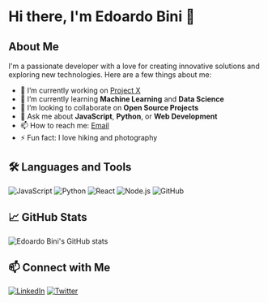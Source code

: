 # Hi there, I'm Edoardo Bini 👋

## About Me

I'm a passionate developer with a love for creating innovative solutions and exploring new technologies. Here are a few things about me:

- 🔭 I’m currently working on [Project X](https://github.com/EdoardoBini/project-x)
- 🌱 I’m currently learning **Machine Learning** and **Data Science**
- 👯 I’m looking to collaborate on **Open Source Projects**
- 💬 Ask me about **JavaScript**, **Python**, or **Web Development**
- 📫 How to reach me: [Email](mailto:youremail@example.com)
- ⚡ Fun fact: I love hiking and photography

## 🛠️ Languages and Tools

![JavaScript](https://img.shields.io/badge/-JavaScript-black?style=flat-square&logo=javascript)
![Python](https://img.shields.io/badge/-Python-black?style=flat-square&logo=python)
![React](https://img.shields.io/badge/-React-black?style=flat-square&logo=react)
![Node.js](https://img.shields.io/badge/-Node.js-black?style=flat-square&logo=node.js)
![GitHub](https://img.shields.io/badge/-GitHub-black?style=flat-square&logo=github)

## 📈 GitHub Stats

![Edoardo Bini's GitHub stats](https://github-readme-stats.vercel.app/api?username=EdoardoBini&show_icons=true&theme=radical)

## 📫 Connect with Me

[![LinkedIn](https://img.shields.io/badge/-LinkedIn-black?style=flat-square&logo=linkedin)](https://www.linkedin.com/in/your-linkedin-profile/)
[![Twitter](https://img.shields.io/badge/-Twitter-black?style=flat-square&logo=twitter)](https://twitter.com/your-twitter-handle)
